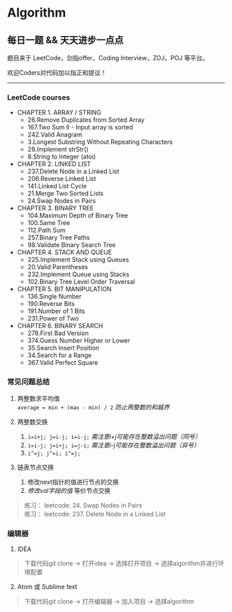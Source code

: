 # Algorithm

## 每日一题 && 天天进步一点点   

题目来于 LeetCode，剑指offer，Coding Interview，ZOJ，POJ 等平台。

欢迎Coders对代码加以指正和提议！

---
### LeetCode courses
* CHAPTER 1. ARRAY / STRING
    + 26.Remove Duplicates from Sorted Array
    + 167.Two Sum II - Input array is sorted
    + 242.Valid Anagram
    + 3.Longest Substring Without Repeating Characters
    + 28.Implement strStr()
    + 8.String to Integer (atoi)
* CHAPTER 2. LINKED LIST
    + 237.Delete Node in a Linked List
    + 206.Reverse Linked List
    + 141.Linked List Cycle
    + 21.Merge Two Sorted Lists
    + 24.Swap Nodes in Pairs
* CHAPTER 3. BINARY TREE
    + 104.Maximum Depth of Binary Tree
    + 100.Same Tree
    + 112.Path Sum
    + 257.Binary Tree Paths
    + 98.Validate Binary Search Tree
* CHAPTER 4. STACK AND QUEUE
    + 225.Implement Stack using Queues
    + 20.Valid Parentheses
    + 232.Implement Queue using Stacks
    + 102.Binary Tree Level Order Traversal
* CHAPTER 5. BIT MANIPULATION
    + 136.Single Number
    + 190.Reverse Bits
    + 191.Number of 1 Bits
    + 231.Power of Two
* CHAPTER 6. BINARY SEARCH
    + 278.First Bad Version
    + 374.Guess Number Higher or Lower
    + 35.Search Insert Position
    + 34.Search for a Range
    + 367.Valid Perfect Square

### 常见问题总结
1. 两整数求平均值      
`average = min + (max - min) / 2`       *防止两整数的和越界*    

2. 两整数交换      
    1. `i=i+j; j=i-j; i=i-j;`       *需注意i+j可能存在整数溢出问题（同号）*   
    2. `i=i-j; j=i+j; i=j-i;`       *需注意i-j可能存在整数溢出问题（异号）*   
    3. `i^=j; j^=i; i^=j;`           

3. 链表节点交换      
    1. 修改next指针的值进行节点的交换      
    2. *修改val字段的值* 等价节点交换      
>练习： leetcode: 24. Swap Nodes in Pairs   
>练习： leetcode: 237. Delete Node in a Linked List

### 编辑器
1. IDEA
> 下载代码git clone -> 打开idea -> 选择打开项目 -> 选择algorithm并进行环境配置  
 
2. Atom 或 Sublime text
> 下载代码git clone -> 打开编辑器 -> 加入项目 -> 选择algorithm
